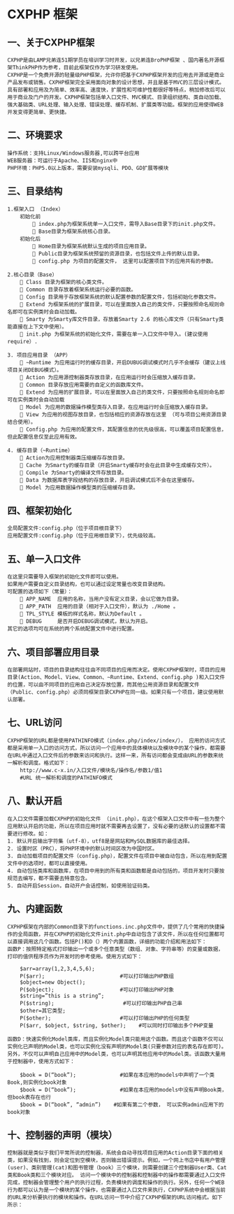 CXPHP 框架
=============


一、关于CXPHP框架
----------------
    CXPHP是由LAMP兄弟连51期学员在培训学习时开发，以兄弟连BroPHP框架 、国内著名开源框架ThinkPHP作为参考，目前此框架仅作为学习研发使用。
    CXPHP是一个免费开源的轻量级PHP框架，允许你把基于CXPHP框架开发的应用去开源或是商业产品发布或销售。CXPHP框架完全采用面向对象的设计思想，并且是基于MVC的三层设计模式。具有部署和应用及为简单、效率高、速度快，扩展性和可维护性都很好等特点，稍加修改后可以用于商业及门户的开发。CXPHP框架包括单入口文件、MVC模式、目录组织结构、类自动加载、强大基础类、URL处理、输入处理、错误处理、缓存机制、扩展类等功能。框架的应用使得WEB开发变得更简单、更快捷。
二、环境要求
----------------
    操作系统：支持Linux/Windows服务器,可以跨平台应用
    WEB服务器：可运行于Apache、IIS和nginx中
    PHP环境：PHP5.0以上版本，需要安装mysqli、PDO、GD扩展等模块
三、目录结构
----------------
    1.框架入口 （Index）
        初始化前
             index.php为框架系统单一入口文件，需导入Base目录下的init.php文件。
             Base目录为框架系统核心目录。
        初始化后
             Home目录为框架系统默认生成的项目应用目录。
             Public目录为框架系统预留的资源目录，也包括文件上传的默认目录。
             config.php 为项目的配置文件， 这里可以配置项目下的应用共有的参数。

    2.核心目录（Base）
         Class 目录为框架的核心类文件。
         Common 目录存放着框架系统运行必要的函数。
         Config 目录用于存放框架系统的默认配置参数的配置文件，包括初始化参数文件。
         Extend 为框架系统的扩展目录，可以在里面放入自己的类文件，只要按照命名规则命名即可在实例类时会自动加载。
         Smarty 为Smarty库文件目录，存放着Smarty 2.6 的核心库文件（只有Smarty类能直接在上下文中使用）。
         init.php 为框架系统的初始化文件，需要在单一入口文件中导入。(建议使用require）.

    3. 项目应用目录 （APP）
         ~Runtime 为应用运行时的缓存目录，开启DUBUG调试模式时几乎不会缓存（建议上线项目关闭DEBUG模式）。
         Action 为应用源控制器类存放目录，在应用运行时会压缩放入缓存目录。
         Common 目录存放应用需要的自定义的函数库文件。
         Extend 为应用的扩展目录，可以在里面放入自己的类文件，只要按照命名规则命名即可在实例类时会自动加载
         Model 为应用的数据操作模型类存入目录，在应用运行时会压缩放入缓存目录。
         View 为应用的视图存放目录，也包括相应的资源存放在这里 （可与项目公用资源目录结合使用）。
         Config.php 为应用的配置文件，其配置信息的优先级很高，可以覆盖项目配置信息，但此配置信息仅至此应用有效。
      
    4. 缓存目录（~Runtime）
         Action为应用控制器类压缩缓存存放目录。
         Cache 为Smarty的缓存目录（开启Smarty缓存时会在此目录中生成缓存文件）。
         Compile 为Smarty的编译文件存放目录。
         Data 为数据库表字段结构的存放目录，开启调试模式后不会在这里缓存。
         Model 为应用数据操作模型类的压缩缓存目录。
四、框架初始化
----------------
    全局配置文件:config.php（位于项目根目录下）
    应用配置文件:config.php（位于应用根目录下），优先级较高。
五、单一入口文件
----------------
 
    在这里只需要导入框架的初始化文件即可以使用。
    如果用户需要自定义目录结构，也可以通过设定常量也改变目录结构。
    可配置的选项如下（常量）：
         APP_NAME	应用的名称，当用户没有定义目录，会以它做为目录。
         APP_PATH	应用的目录（相对于入口文件），默认为 ./Home 。
         TPL_STYLE	模板的样式名称，默认为Default 。
         DEBUG		是否开启DEBUG调试模式，默认为开启。
    其它的选项均可在系统的两个系统配置文件中进行配置。
六、项目部署应用目录
----------------
    在部署网站时，项目的目录结构往往由不同项目的应用而决定。使用CXPHP框架时，项目的应用目录(Action、Model、View、Common、~Runtime、Extend、config.php )和入口文件的位置，可以由不同项目的应用自己决定存放位置，而其他公用资源目录和配置文件（Public、config.php）必须同框架目录CXPHP在同一级。如果只有一个项目，建议使用默认部署。
七、URL访问
----------------
    CXPHP框架的URL都是使用PATHINFO模式（index.php/index/index/）， 应用的访问方式都是采用单一入口的访问方式，所以访问一个应用中的具体模块以及模块中的某个操作，都需要在URL中通过入口文件后的参数来访问和执行。这样一来，所有访问都会变成由URL的参数来统一解析和调度。格式如下：
        http://www.c-x.in/入口文件/模块名/操作名/参数1/值1 
        #URL 统一解析和调度的PATHINFO模式

八、默认开启
----------------
    在入口文件需要加载CXPHP的初始化文件 （init.php），在这个框架入口文件中有一些为整个应用默认开启的功能，所以在项目应用时就不需要再去设置了，没有必要的话默认的设置都不需要进行修改。如：
    1. 默认开启输出字符集（utf-8），utf8是是网站和MySQL数据库的最佳选择。 
    2. 设置时区（PRC），将PHP环境中的默认时间区改为中国时区。
    3. 自动加载项目的配置文件（config.php），配置文件在项目中被自动包含，所以在用到配置文件中的选项时，都可以直接使用。
    4. 自动包括类库和函数库，在项目中用到的所有类和函数都是自动包括的，项目开发时只要按规范去编写，都不需要去特意包含。
    5. 自动开启Session，自动开户会话控制，如使用验证码类。

九、内建函数
----------------
    CXPHP框架在内部的Common目录下的functions.inc.php文件中，提供了几个常用的快捷操作的全局函数，并在CXPHP的初始化文件init.php中自动包含了该文件，所以在任何位置都可以直接调用这几个函数。包括P()和D（）两个内置函数，详细的功能介绍和用法如下：
    函数P：按照特定格式打印输出一个或多个任意类型（数组、对象、字符串等）的变量或数据，打印的值供程序员作为开发时的参考使用。使用方式如下：

        $arr=array(1,2,3,4,5,6);
        P($arr);                        #可以打印输出PHP数组
        $object=new Object();
        P($object);                     #可以打印输出PHP对象
        $string=”this is a string”;
        P($string);                      #可以打印输出PHP自己串
        $other=其它类型;
        P($other);                      #可以打印输出PHP的任何类型
        P($arr, $object, $string, $other);    #可以同时打印输出多个PHP变量

    函数D：快速实例化Model类库，而且实例化Model类只能用这个函数。而且这个函数不仅可以实例化已声明的Model类，也可以实例化没有声明的Model类(只要参数对应的表名存在即可)。另外，不仅可以声明自己应用中的Model类，也可以声明其他应用中的Model类。该函数大量用于控制器中，使用方式如下：

        $book = D(“book”);              #如果在本应用的models中声明了一个类Book,则实例化book对象
        $book = D(“book”);              #如果在本应用的models中没有声明Book类，但book表存在也行
        $book = D(“book”, “admin”)    #如果有第二个参数， 可以实例admin应用下的book对象

十、控制器的声明（模块）
----------------
    控制器就是类似于我们平常所说的控制器，系统会自动寻找项目应用的Action目录下面的相关类，如果没有找到，则会定位到空模块，否则输出错误提示。例如，一个网上书店中有用户管理(user)、类别管理(cat)和图书管理（book）三个模块，则需要创建三个控制器User类、Cat类和Book类和三个模块对应。 访问一个模块中的控制器和控制器中的操作都需要通过入口文件完成，控制器会管理整个用户的执行过程，负责模块的调度和操作的执行。另外，任何一个WEB行为都可以认为是一个模块的某个操作，也需要通过入口文件来执行，CXPHP系统中会根据当前的URL来分析要执行的模块和操作。在URL访问一节中介绍了CXPHP框架的URL访问格式。如下所示：
